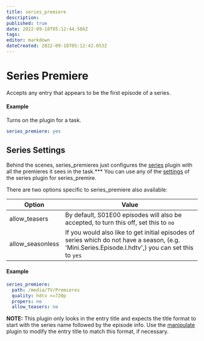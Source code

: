 ```yaml
---
title: series_premiere
description: 
published: true
date: 2022-09-18T05:12:44.586Z
tags: 
editor: markdown
dateCreated: 2022-09-18T05:12:42.053Z
---
```


# Series Premiere
Accepts any entry that appears to be the first episode of a series.

#### Example

Turns on the plugin for a task.
```yaml
series_premiere: yes
```

## Series Settings
Behind the scenes, series_premieres just configures the [series](/Plugins/series) plugin with all the premieres it sees in the task.*** You can use any of the [settings](/Plugins/series#Settings) of the series plugin for series_premire.

There are two options specific to series_premiere also available:

|Option|Value|
|---|---|
|allow_teasers| By default, S01E00 episodes will also be accepted, to turn this off, set this to `no`|
|allow_seasonless|If you would also like to get initial episodes of series which do not have a season, (e.g. 'Mini.Series.Episode.I.hdtv',) you can set this to `yes`|

#### Example

```yaml
series_premiere:
  path: /media/TV/Premieres
  quality: hdtv <=720p
  propers: no
  allow_teasers: no
```

**NOTE:** This plugin only looks in the entry title and expects the title format to start with the series name followed by the episode info. Use the [manipulate](/Plugins/manipulate) plugin to modify the entry title to match this format, if necessary.